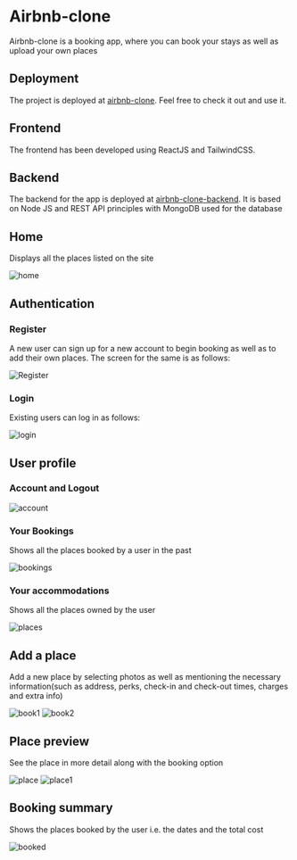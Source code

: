 # Airbnb-clone
Airbnb-clone is a booking app, where you can book your stays as well as upload your own places
## Deployment
The project is deployed at [airbnb-clone](). Feel free to check it out and use it.
## Frontend
The frontend has been developed using ReactJS and TailwindCSS.
## Backend
The backend for the app is deployed at [airbnb-clone-backend](). It is based on Node JS and REST API principles with MongoDB used for the database
## Home
Displays all the places listed on the site

![home](https://github.com/virajrodge5/airbnb-clone/assets/99235371/6ad7494a-1606-442b-8035-e363440557fb)
## Authentication
### Register
A new user can sign up for a new account to begin booking as well as to add their own places. The screen for the same is as follows:

![Register](https://github.com/virajrodge5/airbnb-clone/assets/99235371/76d7770e-6047-461e-8fd3-7a1b56cd17b2)
### Login
Existing users can log in as follows:

![login](https://github.com/virajrodge5/airbnb-clone/assets/99235371/472f1de3-b8f6-4688-b721-74d0b8082edf)
## User profile
### Account and Logout 

![account](https://github.com/virajrodge5/airbnb-clone/assets/99235371/3288761a-58ea-442f-9933-482906a2b002)
### Your Bookings
Shows all the places booked by a user in the past

![bookings](https://github.com/virajrodge5/airbnb-clone/assets/99235371/af78c9aa-c648-484c-9d39-1e59f0e732cc)
### Your accommodations
Shows all the places owned by the user

![places](https://github.com/virajrodge5/airbnb-clone/assets/99235371/f13f7ab2-b2c2-4806-99d0-00ffb3ef0fd6)
## Add a place
Add a new place by selecting photos as well as mentioning the necessary information(such as address, perks, check-in and check-out times, charges and extra info)

![book1](https://github.com/virajrodge5/airbnb-clone/assets/99235371/859ba4a6-46a0-402d-8dae-d33df4be82ae)
![book2](https://github.com/virajrodge5/airbnb-clone/assets/99235371/4e53e082-9ab2-4a5b-8d13-fc7eed5dac4c)
## Place preview
See the place in more detail along with the booking option

![place](https://github.com/virajrodge5/airbnb-clone/assets/99235371/bb83572b-c378-492f-8e91-5d49adc7f126)
![place1](https://github.com/virajrodge5/airbnb-clone/assets/99235371/76866eb4-06a9-4360-a466-6fb1a322d0f1)
## Booking summary
Shows the places booked by the user i.e. the dates and the total cost

![booked](https://github.com/virajrodge5/airbnb-clone/assets/99235371/7f594ead-52bb-449c-9c7f-f2b212ba07bf)

